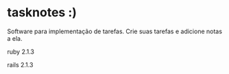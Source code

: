 # tasknotes :)

Software para implementação de tarefas. Crie suas tarefas e adicione notas a ela.

ruby 2.1.3

rails 2.1.3


